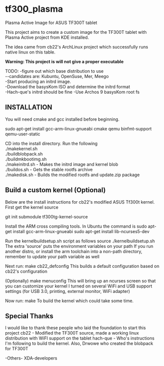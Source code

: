tf300_plasma
============

Plasma Active Image for ASUS TF300T tablet

This project aims to create a custom image for the TF300T tablet with Plasma Active project from KDE installed.

The idea came from cb22's ArchLinux project which successfully runs native linux on this table.

<strong>Warning: This project is will not give a proper executable</strong>

TODO:
-figure out which base distribution to use<br/>
--candidates are: Kubuntu, OpenSuse, Mer, Meego<br/>
-Start producing an initrd image. <br/>
-Download the basysKom ISO and determine the initrd format<br/>
-Hach-que's initrd should be fine
-Use Archos 9 basysKom root fs

<h2> INSTALLATION </h2>
You will need cmake and gcc installed before beginning.

sudo apt-get install gcc-arm-linux-gnueabi cmake qemu binfmt-support qemu-user-static

CD into the install directory.
Run the following<br/>
./makekernel.sh<br/>
./buildblobpack.sh<br/>
./buildmkbootimg.sh <br />
./makeinitrd.sh - Makes the initrd image and kernel blob<br />
./buildos.sh - Gets the stable rootfs archive <br />
./makedisk.sh - Builds the modified rootfs and update.zip package <br />

<h2> Build a custom kernel (Optional)</h2>

Below are the install instructions for cb22's modified ASUS Tf300t kernel.
First get the kernel source

git init submodule tf300tg-kernel-source

Install the ARM cross compiling tools. 
In Ubuntu the command is
sudo apt-get install gcc-arm-linux-gnueabi
sudo apt-get install lib-ncurses5-dev

Run the kernelbuildsetup.sh script as follows
source ./kernelbuildsetup.sh
The extra 'source' puts the environment variables on your path
If you run another distro, or install the arm toolchain into a non-path directory, remember to update your path variable as well

Next run:
make cb22_defconfig
This builds a default configuration based on cb22's configuration

(Optionally)
make menuconfig
This will bring up an ncurses screen so that you can customize your kernel
I turned on several WiFi and USB support settings (for USB 3.0, printing, external monitor, WiFi adapter)

Now run:
make
To build the kernel which could take some time.

<h2> Special Thanks </h2>
I would like to thank these people who laid the foundation to start this project
cb22 - Modified the TF300T source, made a working linux distribution with WiFI support on the tablet
hach-que - Who's instructions I'm following to build the kernel. Also, Drwowe who created the blobpack for TF300T

-Others-
XDA-developers
